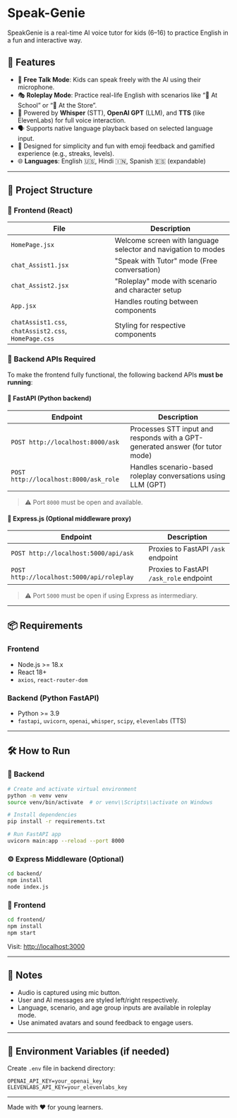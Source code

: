 # Speak-Genie

SpeakGenie is a real-time AI voice tutor for kids (6–16) to practice English in a fun and interactive way.

## 🌟 Features

- 🎤 **Free Talk Mode**: Kids can speak freely with the AI using their microphone.
- 🎭 **Roleplay Mode**: Practice real-life English with scenarios like “🏫 At School” or “🛒 At the Store”.
- 🧠 Powered by **Whisper** (STT), **OpenAI GPT** (LLM), and **TTS** (like ElevenLabs) for full voice interaction.
- 🗣️ Supports native language playback based on selected language input.
- 🧒 Designed for simplicity and fun with emoji feedback and gamified experience (e.g., streaks, levels).
- 🌐 **Languages**: English 🇺🇸, Hindi 🇮🇳, Spanish 🇪🇸 (expandable)

---

## 🚀 Project Structure

### 🧩 Frontend (React)
| File | Description |
|------|-------------|
| `HomePage.jsx` | Welcome screen with language selector and navigation to modes |
| `chat_Assist1.jsx` | "Speak with Tutor" mode (Free conversation) |
| `chat_Assist2.jsx` | "Roleplay" mode with scenario and character setup |
| `App.jsx` | Handles routing between components |
| `chatAssist1.css`, `chatAssist2.css`, `HomePage.css` | Styling for respective components |

### 🧠 Backend APIs Required

To make the frontend fully functional, the following backend APIs **must be running**:

#### 🔹 FastAPI (Python backend)

| Endpoint | Description |
|----------|-------------|
| `POST http://localhost:8000/ask` | Processes STT input and responds with a GPT-generated answer (for tutor mode) |
| `POST http://localhost:8000/ask_role` | Handles scenario-based roleplay conversations using LLM (GPT) |

> ⚠️ Port `8000` must be open and available.

#### 🔹 Express.js (Optional middleware proxy)

| Endpoint | Description |
|----------|-------------|
| `POST http://localhost:5000/api/ask` | Proxies to FastAPI `/ask` endpoint |
| `POST http://localhost:5000/api/roleplay` | Proxies to FastAPI `/ask_role` endpoint |

> ⚠️ Port `5000` must be open if using Express as intermediary.

---

## 📦 Requirements

### Frontend

- Node.js >= 18.x
- React 18+
- `axios`, `react-router-dom`

### Backend (Python FastAPI)

- Python >= 3.9
- `fastapi`, `uvicorn`, `openai`, `whisper`, `scipy`, `elevenlabs` (TTS)

---

## 🛠️ How to Run

### 🔧 Backend
```bash
# Create and activate virtual environment
python -m venv venv
source venv/bin/activate  # or venv\\Scripts\\activate on Windows

# Install dependencies
pip install -r requirements.txt

# Run FastAPI app
uvicorn main:app --reload --port 8000
```

### ⚙️ Express Middleware (Optional)
```bash
cd backend/
npm install
node index.js
```

### 🎨 Frontend
```bash
cd frontend/
npm install
npm start
```

Visit: [http://localhost:3000](http://localhost:3000)

---

## 📁 Notes

- Audio is captured using mic button.
- User and AI messages are styled left/right respectively.
- Language, scenario, and age group inputs are available in roleplay mode.
- Use animated avatars and sound feedback to engage users.

---

## 🔐 Environment Variables (if needed)

Create `.env` file in backend directory:
```env
OPENAI_API_KEY=your_openai_key
ELEVENLABS_API_KEY=your_elevenlabs_key
```

---


Made with ❤️ for young learners.

